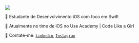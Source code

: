 <img src="https://i.imgur.com/e1RNm7g.gif">

📲 Estudante de Desenvolvimento iOS com foco em Swift

💙 Atualmente no time de iOS no Use Academy | Code Like a Girl 

💌 Contate-me: [ `Linkedin`](https://www.linkedin.com/in/juliateles22/ " `Linkedin`"), [`Instagram`](https://www.instagram.com/dev.jujuajuda/ "`Instagram`")

